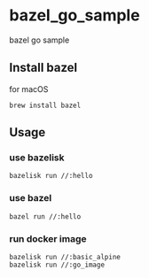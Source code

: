 # bazel_go_sample

bazel go sample

## Install bazel

for macOS
```
brew install bazel
```

## Usage

### use bazelisk
```
bazelisk run //:hello
```
### use bazel
```
bazel run //:hello
```

### run docker image

```
bazelisk run //:basic_alpine
bazelisk run //:go_image
```
